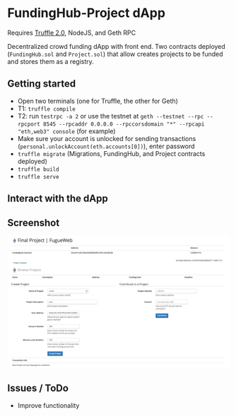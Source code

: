# FundingHub-Project dApp

Requires [Truffle 2.0](http://truffle.readthedocs.io/en/latest/getting_started/installation/), NodeJS, and Geth RPC

Decentralized crowd funding dApp with front end. Two contracts deployed (`FundingHub.sol` and `Project.sol`) that allow creates projects to be funded and stores them as a registry.

## Getting started

* Open two terminals (one for Truffle, the other for Geth)
* T1: `truffle compile`
* T2: run `testrpc -a 2` or use the testnet at `geth --testnet --rpc --rpcport 8545 --rpcaddr 0.0.0.0 --rpccorsdomain "*" --rpcapi "eth,web3" console` (for example)
* Make sure your account is unlocked for sending transactions (`personal.unlockAccount(eth.accounts[0])`), enter password
* `truffle migrate` (Migrations, FundingHub, and Project contracts deployed)
* `truffle build`
* `truffle serve`

## Interact with the dApp


## Screenshot

![alt text](https://github.com/FugueWeb/fundinghub-project/raw/master/app/images/screenshot.png "App Preview")

## Issues / ToDo

* Improve functionality


